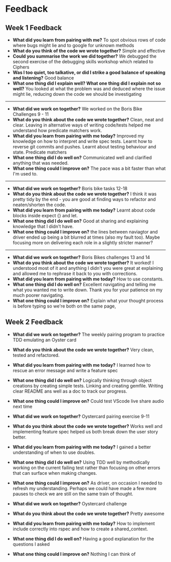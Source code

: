 # Feedback

## Week 1 Feedback

* **What did you learn from pairing with me?**
To spot obvious rows of code where bugs might lie and to google for unknown methods
* **What do you think of the code we wrote together?**
Simple and effective
* **Could you summarise the work we did together?**
We debugged the second exercise of the debugging skills workshop which related to Ciphers
* **Was I too quiet, too talkative, or did I strike a good balance of speaking and listening?**
Good balance
* **What one thing did I explain well? What one thing did I explain not so well?**
You looked at what the problem was and deduced where the issue might lie, reducing down the code we should be investigating

---------------------------------------

* **What did we work on together?**
We worked on the Boris Bike Challenges 9 - 11
* **What do you think about the code we wrote together?**
Clean, neat and clear. Leaving in alternative ways of writing code/tests helped me understand how predicate matchers work.
* **What did you learn from pairing with me today?**
Improved my knowledge on how to interpret and write spec tests.
Learnt how to reverse git commits and pushes.
Learnt about testing behaviour and state.
Predicate matchers
* **What one thing did I do well on?**
Communicated well and clarified anything that was needed.
* **What one thing could I improve on?**
The pace was a bit faster than what I'm used to.

------------------------------------

* **What did we work on together?**
Boris bike tasks 12-18
* **What do you think about the code we wrote together?**
I think it was pretty tidy by the end - you are good at finding ways to refactor and neaten/shorten the code.
* **What did you learn from pairing with me today?**
Learnt about code blocks inside expect {} and let.
* **What one thing did I do well on?**
Good at sharing and explaining knowledge that I didn't have.
* **What one thing could I improve on?**
the lines between naviagtor and driver ended up being a bit blurred at times (also my fault too). Maybe focusing more on delivering each role in a slightly stricter manner?


------------------------------------

* **What did we work on together?**
Boris Bikes challenges 13 and 14
* **What do you think about the code we wrote together?**
It worked! I understood most of it and anything I didn't you were great at explaining and allowed me to rephrase it back to you with corrections.
* **What did you learn from pairing with me today?**
How to use constants.
* **What one thing did I do well on?**
Excellent navigating and telling me what you wanted me to write down. Thank you for your patience on my much poorer navigating.
* **What one thing could I improve on?**
Explain what your thought process is before typing so we're both on the same page,

## Week 2 Feedback

* **What did we work on together?**
The weekly pairing program to practice TDD emulating an Oyster card
* **What do you think about the code we wrote together?**
Very clean, tested and refactored.
* **What did you learn from pairing with me today?**
I learned how to rescue an error message and write a feature spec
* **What one thing did I do well on?**
Logically thinking through object creations by creating simple tests. Linking and creating gemfile. Writing clear README ans well as a doc to track our progress.
* **What one thing could I improve on?**
Could test VScode live share audio next time

* **What did we work on together?**
Oystercard pairing exercise 9-11
* **What do you think about the code we wrote together?**
Works well and implementing feature spec helped us both break down the user story better.
* **What did you learn from pairing with me today?**
I gained a better understanding of when to use doubles.
* **What one thing did I do well on?**
Using TDD well by methodically working on the current failing test rather than focusing on other errors that can surface when making changes.
* **What one thing could I improve on?**
As driver, on occasion I needed to refresh my understanding. Perhaps we could have made a few more pauses to check we are still on the same train of thought.


* **What did we work on together?**
Oystercard challenge
* **What do you think about the code we wrote together?**
Pretty awesome
* **What did you learn from pairing with me today?**
How to implement include correctly into rspec and how to create a shared_context.
* **What one thing did I do well on?**
Having a good explanation for the questions I asked
* **What one thing could I improve on?**
Nothing I can think of